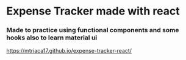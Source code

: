 # Expense Tracker made with react
### Made to practice using functional components and some hooks also to learn material ui
https://mtriaca17.github.io/expense-tracker-react/

